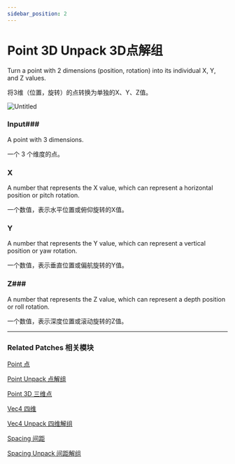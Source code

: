 ```yaml
---
sidebar_position: 2
---
```


# Point 3D Unpack 3D点解组

Turn a point with 2 dimensions (position, rotation) into its individual X, Y, and Z values.

将3维（位置，旋转）的点转换为单独的X、Y、Z值。

![Untitled](https://s3.us-west-2.amazonaws.com/secure.notion-static.com/a3309559-bbdb-40b7-b2ca-e07c8838ddcb/Untitled.png?X-Amz-Algorithm=AWS4-HMAC-SHA256&X-Amz-Content-Sha256=UNSIGNED-PAYLOAD&X-Amz-Credential=AKIAT73L2G45EIPT3X45%2F20220602%2Fus-west-2%2Fs3%2Faws4_request&X-Amz-Date=20220602T181647Z&X-Amz-Expires=86400&X-Amz-Signature=cc5a566c3e002fbd4ed26c4ef0c358e61a12092188aaf9adf9b234745becf3ed&X-Amz-SignedHeaders=host&response-content-disposition=filename%20%3D%22Untitled.png%22&x-id=GetObject)

### Input### 

A point with 3 dimensions.

一个 3 个维度的点。

### X

A number that represents the X value, which can represent a horizontal position or pitch rotation.

一个数值，表示水平位置或俯仰旋转的X值。

### Y

A number that represents the Y value, which can represent a vertical position or yaw rotation.

一个数值，表示垂直位置或偏航旋转的Y值。

### Z### 

A number that represents the Z value, which can represent a depth position or roll rotation.

一个数值，表示深度位置或滚动旋转的Z值。

------

### Related Patches 相关模块

[Point 点](https://www.notion.so/Point-d0bcf4a54de44976b38131205fb968bf)

[Point Unpack 点解组](https://www.notion.so/Point-Unpack-2b4874a049d34f898bc64c27879e191e)

[Point 3D 三维点](https://www.notion.so/Point-3D-6d2c3b3df3f74659ae0d647876ce3aa9)

[Vec4 四维](https://www.notion.so/Vec4-4e9adec7fabb49509840ad10622d2f5c)

[Vec4 Unpack 四维解组](https://www.notion.so/Vec4-Unpack-5410d06c670c4883bdc2a3530bb7e3f8)

[Spacing 间距](https://www.notion.so/Spacing-e13b74f113f84f099372b54a11c514d0)

[Spacing Unpack 间距解组](https://www.notion.so/Spacing-Unpack-46de92a5ca6e46efba3795a7ff3ff7f9)
